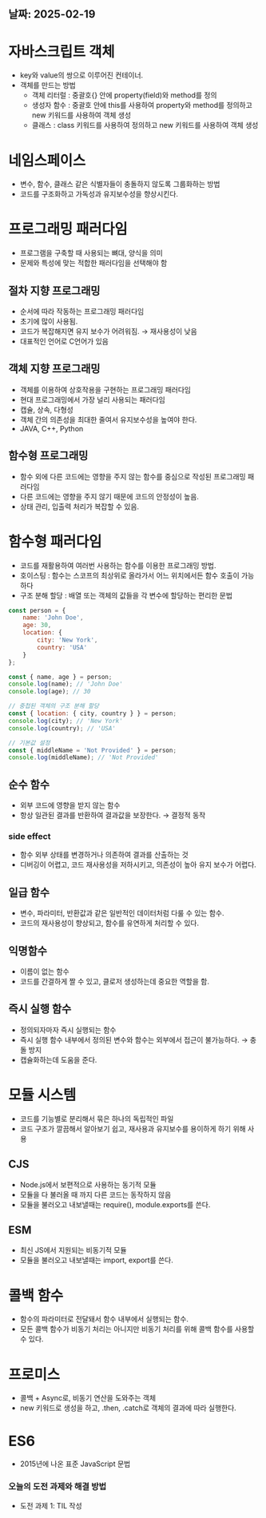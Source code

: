 ## 날짜: 2025-02-19

# 자바스크립트 객체

- key와 value의 쌍으로 이루어진 컨테이너.
- 객체를 만드는 방법
  - 객체 리터럴 : 중괄호{} 안에 property(field)와 method를 정의
  - 생성자 함수 : 중괄호 안에 this를 사용하여 property와 method를 정의하고 new 키워드를 사용하여 객체 생성
  - 클래스 : class 키워드를 사용하여 정의하고 new 키워드를 사용하여 객체 생성

# 네임스페이스

- 변수, 함수, 클래스 같은 식별자들이 충돌하지 않도록 그룹화하는 방법
- 코드를 구조화하고 가독성과 유지보수성을 향상시킨다.

# 프로그래밍 패러다임

- 프로그램을 구축할 때 사용되는 뼈대, 양식을 의미
- 문제와 특성에 맞는 적합한 패러다임을 선택해야 함

## 절차 지향 프로그래밍

- 순서에 따라 작동하는 프로그래밍 패러다임
- 초기에 많이 사용됨.
- 코드가 복잡해지면 유지 보수가 어려워짐. → 재사용성이 낮음
- 대표적인 언어로 C언어가 있음

## 객체 지향 프로그래밍

- 객체를 이용하여 상호작용을 구현하는 프로그래밍 패러다임
- 현대 프로그래밍에서 가장 널리 사용되는 패러다임
- 캡슐, 상속, 다형성
- 객체 간의 의존성을 최대한 줄여서 유지보수성을 높여야 한다.
- JAVA, C++, Python

## 함수형 프로그래밍

- 함수 외에 다른 코드에는 영향을 주지 않는 함수를 중심으로 작성된 프로그래밍 패러다임
- 다른 코드에는 영향을 주지 않기 때문에 코드의 안정성이 높음.
- 상태 관리, 입출력 처리가 복잡할 수 있음.

# 함수형 패러다임

- 코드를 재활용하여 여러번 사용하는 함수를 이용한 프로그래밍 방법.
- 호이스팅 : 함수는 스코프의 최상위로 올라가서 어느 위치에서든 함수 호출이 가능하다
- 구조 분해 할당 :  배열 또는 객체의 값들을 각 변수에 할당하는 편리한 문법

```jsx
const person = {
    name: 'John Doe',
    age: 30,
    location: {
        city: 'New York',
        country: 'USA'
    }
};

const { name, age } = person;
console.log(name); // 'John Doe'
console.log(age); // 30

// 중첩된 객체의 구조 분해 할당
const { location: { city, country } } = person;
console.log(city); // 'New York'
console.log(country); // 'USA'

// 기본값 설정
const { middleName = 'Not Provided' } = person;
console.log(middleName); // 'Not Provided'
```

## 순수 함수

- 외부 코드에 영향을 받지 않는 함수
- 항상 일관된 결과를 반환하여 결과값을 보장한다. → 결정적 동작

### side effect

- 함수 외부 상태를 변경하거나 의존하여 결과를 산출하는 것
- 디버깅이 어렵고, 코드 재사용성을 저하시키고, 의존성이 높아 유지 보수가 어렵다.

## 일급 함수

- 변수, 파라미터, 반환값과 같은 일반적인 데이터처럼 다룰 수 있는 함수.
- 코드의 재사용성이 향상되고, 함수를 유연하게 처리할 수 있다.

## 익명함수

- 이름이 없는 함수
- 코드를 간결하게 짤 수 있고, 클로저 생성하는데 중요한 역할을 함.

## 즉시 실행 함수

- 정의되자마자 즉시 실행되는 함수
- 즉시 실행 함수 내부에서 정의된 변수와 함수는 외부에서 접근이 불가능하다. → 충돌 방지
- 캡슐화하는데 도움을 준다.

# 모듈 시스템

- 코드를 기능별로 분리해서 묶은 하나의 독립적인 파일
- 코드 구조가 깔끔해서 알아보기 쉽고, 재사용과 유지보수를 용이하게 하기 위해 사용

## CJS

- Node.js에서 보편적으로 사용하는 동기적 모듈
- 모듈을 다 불러올 때 까지 다른 코드는 동작하지 않음
- 모듈을 불러오고 내보낼때는 require(), module.exports를 쓴다.

## ESM

- 최신 JS에서 지원되는 비동기적 모듈
- 모듈을 불러오고 내보낼때는 import, export를 쓴다.

# 콜백 함수

- 함수의 파라미터로 전달돼서 함수 내부에서 실행되는 함수.
- 모든 콜백 함수가 비동기 처리는 아니지만 비동기 처리를 위해 콜백 함수를 사용할 수 있다.

# 프로미스

- 콜백 + Async로, 비동기 연산을 도와주는 객체
- new 키워드로 생성을 하고, .then, .catch로 객체의 결과에 따라 실행한다.

# ES6

- 2015년에 나온 표준 JavaScript 문법

### 오늘의 도전 과제와 해결 방법
- 도전 과제 1: TIL 작성